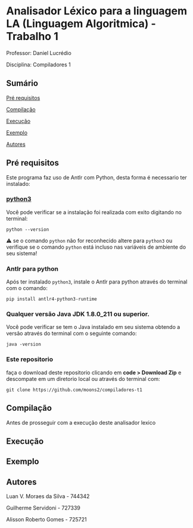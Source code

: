 # Analisador Léxico para a linguagem LA (Linguagem Algoritmica) - Trabalho 1

Professor: Daniel Lucrédio

Disciplina: Compiladores 1

## Sumário

[Pré requisitos](#pré-requisitos)

[Compilação](#compilação)

[Execução](#execução)

[Exemplo](#exemplo)

[Autores](#autores)

## Pré requisitos

Este programa faz uso de Antlr com Python, desta forma é necessario ter instalado:

### [python3](https://www.python.org/ftp/python/3.9.2/python-3.9.2-amd64.exe)

Você pode verificar se a instalação foi realizada com exito digitando no terminal:

```terminal
python --version
```

:warning: se o comando `python` não for reconhecido altere para `python3` ou verifique se o comando `python` está incluso nas variáveis de ambiente do seu sistema!

### Antlr para python

Após ter instalado `python3`, instale o Antlr para python através do terminal com o comando:

```terminal
pip install antlr4-python3-runtime
```

### Qualquer versão Java JDK 1.8.0_211 ou superior.

Você pode verificar se tem o Java instalado em seu sistema obtendo a versão através do terminal com o seguinte comando:

```terminal
java -version
```

### Este repositorio

faça o download deste repositorio clicando em **code > Download Zip** e descompate em um diretorio local ou através do terminal com:

```terminal
git clone https://github.com/moons2/compiladores-t1
```

## Compilação

Antes de prosseguir com a execução deste analisador lexico

## Execução

## Exemplo

## Autores

Luan V. Moraes da Silva - 744342

Guilherme Servidoni - 727339

Alisson Roberto Gomes - 725721
